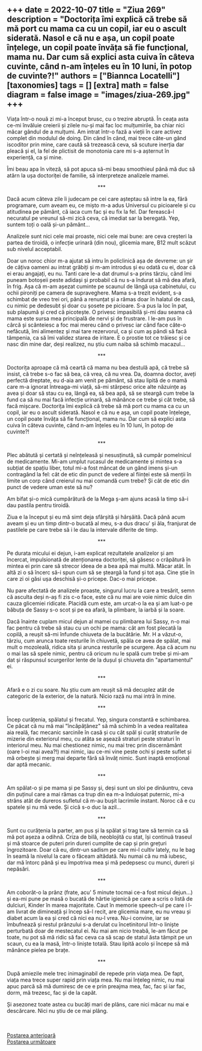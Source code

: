 
+++
date = 2022-10-07
title = "Ziua 269"
description = "Doctorița îmi explică că trebe să mă port cu mama ca cu un copil, iar eu o ascult siderată. Nasol e că nu e așa, un copil poate înțelege, un copil poate învăța să fie funcțional, mama nu. Dar cum să explici asta cuiva în câteva cuvinte, când n-am înțeles eu în 10 luni, în potop de cuvinte?!"
authors = ["Biannca Locatelli"]
[taxonomies]
tags = []
[extra]
math = false
diagram = false
image = "images/ziua-269.jpg"
+++
---

Viața într-o nouă zi mi-a început brusc, cu o trezire abruptă. În ceața asta ce-mi învăluie creierii și zilele nu-și mai fac loc mulțumirile, ba chiar nici măcar gândul de a mulțumi. Am intrat într-o fază a vieții în care activez complet din modulul de doing. Din când în când, mai trece câte-un gând iscoditor prin mine, care caută să trezească ceva, să scuture inerția dar pleacă și el, la fel de plictisit de monotonia care mi s-a așternut în experiență, ca și mine.

Îmi beau apa în viteză, să pot apuca să-mi beau smoothieul până mă duc să atârn la ușa doctoriței de familie, să interpreteze analizele mamei.

<p style="text-align: center;">***</p>

Dacă acum câteva zile îi judecam pe cei care așteptau să intre la ea, fără programare, cum aveam eu, ce mișto m-a adus Universul cu picioarele și cu atitudinea pe pământ, că iaca cum fac și eu fix la fel. Dar ferească-l necuratul pe vreunul să-mi zică ceva, că imediat sar la beregată. Yep, suntem toți o oală și-un pământ…

Analizele sunt nici cele mai proaste, nici cele mai bune: are ceva creșteri la partea de tiroidă, o infecție urinară (din nou), glicemia mare, B12 mult scăzut sub nivelul acceptabil.

Doar un noroc chior m-a ajutat să intru în policlinică așa de devreme: un șir de câțiva oameni au intrat grăbiți și m-am introdus și eu odată cu ei, doar că ei erau angajați, eu nu. Tanti care le-a dat drumul s-a prins târziu, când îmi puneam botoșeii peste adidași și probabil că nu s-a îndurat să mă dea afară, în frig. Așa că m-am așezat cuminte pe scaunul de lângă ușa cabinetului, cu ochii pironiți pe camera de supraveghere. Mama s-a trezit evident, s-a schimbat de vreo trei ori, până a renunțat și a rămas doar în halatul de casă, cu nimic pe dedesubt și doar cu șosete pe picioare. S-a pus la loc în pat, sub plapumă și cred că picotește. O privesc impasibilă și-mi dau seama că mama este sursa mea principală de nervi și de frustrare. I le-am pus în cârcă și scânteiesc a foc mai mereu când o privesc iar când face câte-o nefăcută, îmi alimentez și mai tare rezervorul, ca și cum aș pândi să facă tâmpenia, ca să îmi validez starea de iritare. E o prostie tot ce trăiesc și ce nasc din mine dar, deși realizez, nu știu cum naiba să schimb macazul…

<p style="text-align: center;">***</p>

Doctorița aproape că mă ceartă că mama nu bea destulă apă, că trebe să insist, că trebe s-o fac să bea, că vrea, că nu vrea. Da, doamna doctor, aveți perfectă dreptate, eu d-aia am venit pe pământ, să stau lipită de o mamă care m-a ignorat întreaga-mi viață, să-mi stârpesc orice alte năzuințe aș avea și doar să stau cu ea, lângă ea, să bea apă, să se steargă cum trebe la fund ca să nu mai facă infecție urinară, să mănânce ce trebe și cât trebe, să facă mișcare. Doctorița îmi explică că trebe să mă port cu mama ca cu un copil, iar eu o ascult siderată. Nasol e că nu e așa, un copil poate înțelege, un copil poate învăța să fie funcțional, mama nu. Dar cum să explici asta cuiva în câteva cuvinte, când n-am înțeles eu în 10 luni, în potop de cuvinte?!

<p style="text-align: center;">***</p>

Plec abătută și certată și neînțeleasă și nesusținută, să cumpăr pomelnicul de medicamente. Mi-am umplut rucasul de medicamente și mintea s-a subțiat de spațiu liber, totul mi-a fost mâncat de un gând imens și-un contragând la fel: cât de etic din punct de vedere al ființei este să menții în limite un corp când creierul nu mai comandă cum trebe? Și cât de etic din punct de vedere uman este să nu?

Am bifat și-o mică cumpărătură de la Mega ș-am ajuns acasă la timp să-i dau pastila pentru tiroidă.

Ziua e la început și eu mă simt deja sfârșită și hârșâită. Dacă până acum aveam și eu un timp dintr-o bucată al meu, s-a dus dracu' și ăla, franjurat de pastilele pe care trebe să i le dau la intervale diferite de timp.

<p style="text-align: center;">***</p>

Pe durata micului ei dejun, i-am explicat rezultatele analizelor și am încercat, impulsionată de atenționarea doctoriței, să găsesc o crăpătură în mintea ei prin care să strecor ideea de a bea apă mai multă. Măcar atât. În altă zi o să încerc să-i spun cum să se șteargă la fund și tot așa. Cine știe în care zi oi găsi ușa deschisă și-o pricepe. Dac-o mai pricepe.

Nu pare afectată de analizele proaste, singurul lucru la care a tresărit, semn că asculta deși n-aș fi zis c-o face, este că nu mai are voie nimic dulce din cauza glicemiei ridicate. Placidă cum este, am urcat-o la ea și am luat-o pe băbuța de Sassy s-o scot și pe ea afară, la plimbare, la iarbă și la soare.

Dacă înainte cuplam micul dejun al mamei cu plimbarea lui Sassy, n-o mai fac pentru că trebe să stau cu un ochi pe mama: cât am fost plecată la copilă, a reușit să-mi înfunde chiuveta de la bucătărie. Mr. H a văzut-o, târziu, cum arunca toate resturile în chiuvetă, spăla ce avea de spălat, mai mult o mozoleală, ridica sita și arunca resturile pe scurgere. Așa că acum nu o mai las să spele nimic, pentru că oricum nu le spală cum trebe și mi-am dat și răspunsul scurgerilor lente de la dușul și chiuveta din "apartamentul" ei.

<p style="text-align: center;">***</p>

Afară e o zi cu soare. Nu știu cum am reușit să mă decuplez atât de categoric de la exterior, de la natură. Nicio rază nu mai intră în mine.

<p style="text-align: center;">***</p>

Încep curățenia, spălatul și frecatul. Yep, singura constantă e schimbarea. Ce păcat că nu mă mai "încăpățânez" să mă schimb în a vedea realitatea aia reală, fac mecanic sarcinile în casă și cu cât spăl și curăț straturile de mizerie din exteriorul meu, cu atâta se așează straturi peste straturi în interiorul meu. Nu mai chestionez nimic, nu mai trec prin discernământ (oare l-oi mai avea?!) mai nimic, iau ce-mi vine peste ochi și peste suflet și mă orbește și merg mai departe fără să învăț nimic. Sunt inaptă emoțional dar aptă mecanic.

<p style="text-align: center;">***</p>

Am spălat-o și pe mama și pe Sassy și, deși sunt un sloi pe dinăuntru, ceva din puținul care a mai rămas ca trup din ea m-a înduioșat puternic, mi-a strâns atât de dureros sufletul că m-au bușit lacrimile instant. Noroc că e cu spatele și nu mă vede. Și cică s-o duc la azil…

<p style="text-align: center;">***</p>

Sunt cu curățenia la parter, am pus și la spălat și trag tare să termin ca să mă pot așeza a odihnă. Criza de bilă, neoblojită cu stat, își continuă traseul și mă stoarce de puteri prin dureri cumplite de cap și prin grețuri îngrozitoare. Doar că eu, dintr-un sadism pe care mi-l cultiv lately, nu le bag în seamă la nivelul la care o făceam altădată. Nu numai că nu mă iubesc, dar mă întorc până și eu împotriva mea și mă pedepsesc cu munci, dureri și nepăsări.

<p style="text-align: center;">***</p>

Am coborât-o la prânz (frate, acu' 5 minute tocmai ce-a fost micul dejun…) și ea-mi pune pe masă o bucată de hârtie igienică pe care a scris o listă de dulciuri, Kinder în marea majoritate. Caut în memorie speech-ul pe care i l-am livrat de dimineață și încep să-l recit, are glicemia mare, eu nu vreau și diabet acum la ea și cred că nici ea nu-l vrea. Nu-i convine, iar se îmbufnează și restul prânzului s-a derulat cu încetinitorul într-o liniște perturbată doar de mestecatul ei. Nu mai am nicio treabă, le-am făcut pe toate, nu pot să mă ridic să fac ceva ca să scap de statul ăsta tâmpit pe un scaun, cu ea la masă, într-o liniște totală. Stau lipită acolo și începe să mă mănânce pielea pe brațe.

<p style="text-align: center;">***</p>

După amiezile mele trec inimaginabil de repede prin viața mea. De fapt, viața mea trece super rapid prin viața mea. Nu mai înțeleg nimic, nu mai apuc parcă să mă dumiresc de ce e prin preajma mea, fac, fac și iar fac, dorm, mă trezesc, fac și de la capăt.

Și asezonez toate astea cu bucăți mari de plâns, care nici măcar nu mai e descărcare. Nici nu știu de ce mai plâng.

<br/>

<br/>

<div class="flex justify-between">
  <div>
    <a href="/blog/ziua-268/">Postarea anterioară</a>
  </div>
  <div>
    <a href="/blog/ziua-270/">Postarea următoare</a>
  </div>
</div>
